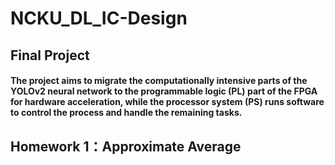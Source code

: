 # NCKU_DL_IC-Design
## Final Project
#### The project aims to migrate the computationally intensive parts of the YOLOv2 neural network to the programmable logic (PL) part of the FPGA for hardware acceleration, while the processor system (PS) runs software to control the process and handle the remaining tasks.

## Homework 1：Approximate Average
